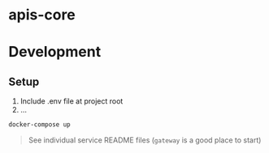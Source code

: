 # apis-core


# Development


## Setup


1. Include .env file at project root
2. ...


```bash
docker-compose up
```


> See individual service README files
> (`gateway` is a good place to start)
